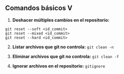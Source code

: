 ## Comandos básicos V

1. **Deshacer múltiples cambios en el repositorio:**
~~~
git reset --soft <id_commit>
git reset --mixed <id_commit>
git reset --hard <id_commit>
~~~

2. **Listar archivos que git no controla:**
`git clean -n`

3. **Eliminar archivos que git no controla:**
`git clean -f`

4. **Ignorar archivos en el repositorio:**
`gitignore`




